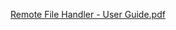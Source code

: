 [Remote File Handler - User Guide.pdf](https://github.com/user-attachments/files/16548057/Remote.File.Handler.-.User.Guide.pdf)
